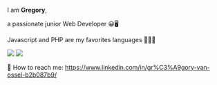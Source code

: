 
I am <b>Gregory</b>, 

a passionate junior Web Developer 😀🖥️

Javascript and PHP are my favorites languages 🚀🚀🚀


<img src="[https://github-readme-stats.vercel.app/api/top-langs/?](https://github-readme-stats-git-masterrstaa-rickstaa.vercel.app/api/top-langs/?)username=GregVo23&layout=compact&theme=github_dark"/>
<img src="https://github-readme-stats.vercel.app/api/top-langs/?username=GregVo23&layout=compact&theme=github_dark"/>

📩 How to reach me: https://www.linkedin.com/in/gr%C3%A9gory-van-ossel-b2b087b9/
